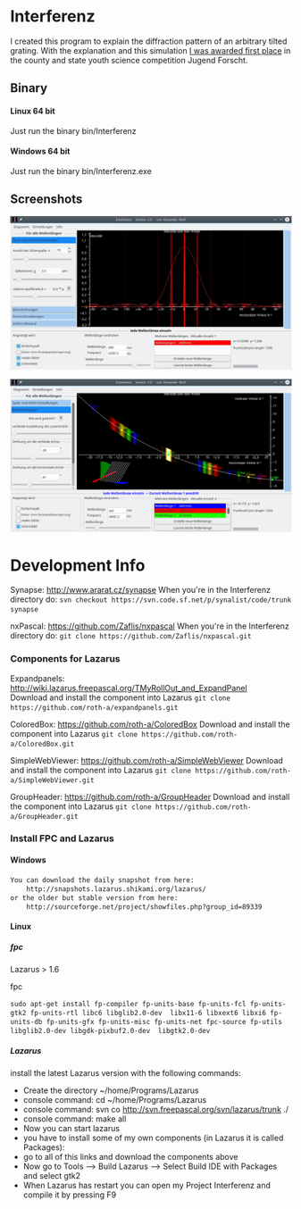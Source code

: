# Interferenz

I created this program to explain the diffraction pattern of an arbitrary tilted grating. With the explanation and this simulation [I was awarded first place](http://www.jugend-forscht.de/projektdatenbank/simulation-der-interferenzbilder-am-n-fach-spalt.html) in the county and state youth science competition Jugend Forscht.

## Binary

#### Linux 64 bit
Just run the binary bin/Interferenz

#### Windows 64 bit
Just run the binary bin/Interferenz.exe 


## Screenshots

![](screenshot.jpg)

![](screenshot2.png)

# Development  Info

Synapse:  http://www.ararat.cz/synapse
  When you're in the Interferenz directory do:
  `svn checkout https://svn.code.sf.net/p/synalist/code/trunk synapse`

nxPascal:  https://github.com/Zaflis/nxpascal
  When you're in the Interferenz directory do:
  `git clone https://github.com/Zaflis/nxpascal.git`

### Components for Lazarus

Expandpanels:   http://wiki.lazarus.freepascal.org/TMyRollOut_and_ExpandPanel  
  Download and install the component into Lazarus
  `git clone https://github.com/roth-a/expandpanels.git`

ColoredBox:  https://github.com/roth-a/ColoredBox  Download and install the component into Lazarus
  `git clone https://github.com/roth-a/ColoredBox.git`

SimpleWebViewer: https://github.com/roth-a/SimpleWebViewer Download and install the component into Lazarus
  `git clone https://github.com/roth-a/SimpleWebViewer.git`
      
GroupHeader:  https://github.com/roth-a/GroupHeader    Download and install the component into Lazarus
  `git clone https://github.com/roth-a/GroupHeader.git`


### Install FPC and Lazarus 

#### Windows 
	You can download the daily snapshot from here:
		http://snapshots.lazarus.shikami.org/lazarus/
	or the older but stable version from here:
		http://sourceforge.net/project/showfiles.php?group_id=89339

#### Linux 

##### fpc

Lazarus  > 1.6

fpc

```
sudo apt-get install fp-compiler fp-units-base fp-units-fcl fp-units-gtk2 fp-units-rtl libc6 libglib2.0-dev  libx11-6 libxext6 libxi6 fp-units-db fp-units-gfx fp-units-misc fp-units-net fpc-source fp-utils libglib2.0-dev libgdk-pixbuf2.0-dev  libgtk2.0-dev 
```


##### Lazarus

install the latest Lazarus version with the following commands:

* Create the directory ~/home/Programs/Lazarus
* console command: cd ~/home/Programs/Lazarus
* console command: svn co http://svn.freepascal.org/svn/lazarus/trunk ./
* console command: make all
* Now you can start lazarus
* you have to install some of my own components (in Lazarus it is called Packages):
* go to all of this links and download the components above 
* Now go to Tools --> Build Lazarus --> Select Build IDE with Packages and select gtk2 
* When Lazarus has restart you can open my Project Interferenz and compile it by pressing F9

	
